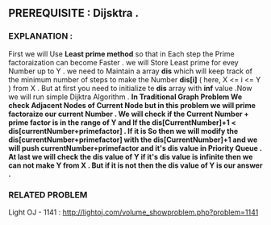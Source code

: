 ## PREREQUISITE : Dijsktra .
### EXPLANATION : 
First we will Use **Least prime method** so that in Each step the Prime factoraization can become Faster . we will Store Least prime for evey Number up to Y . we need to Maintain a 
array **dis** which will keep track of the minimum number of steps to make the Number **dis[i]** ( here, X <= i <= Y ) from X . But at first you need to initialize te **dis** 
array with **inf** value .Now we will run simple Dijktra Algorithm . **In Traditional Graph Problem We check Adjacent Nodes of Current Node but in this problem we will 
prime factoraize our current Number . We will check if the Current Number + prime factor is in the range of Y and If the dis[CurrentNumber]+1 < dis[currentNumber+primefactor] . 
If it is So then we will modify the dis[currentNumber+primefactor] with the dis[CurrentNumber]+1 and we will push currentNumber+primefactor and it's dis value in Priority Queue . 
 At last we will check the dis value of Y if it's dis value is infinite then we can not make Y from X . But if it is not then the dis value of Y is our answer .**
 
 ### RELATED PROBLEM 
 
 Light OJ - 1141 : http://lightoj.com/volume_showproblem.php?problem=1141
